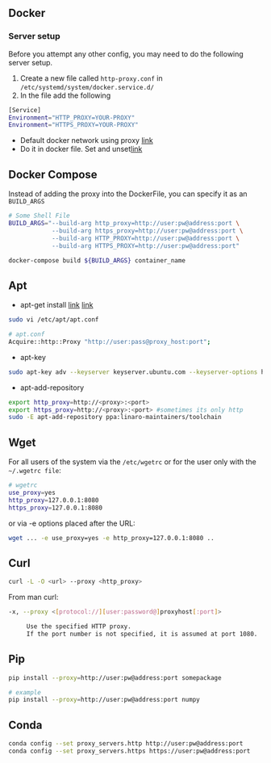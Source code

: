 ## Docker
### Server setup
Before you attempt any other config, you may need to do the following server setup.
1. Create a new file called `http-proxy.conf` in `/etc/systemd/system/docker.service.d/`
2. In the file add the following

```bash
[Service]
Environment="HTTP_PROXY=YOUR-PROXY"
Environment="HTTPS_PROXY=YOUR-PROXY"
```
- Default docker network using proxy [link](https://docs.docker.com/network/proxy/)
- Do it in docker file. Set and unset[link](https://stackoverflow.com/questions/55789409/how-to-unset-env-in-dockerfile)

## Docker Compose

Instead of adding the proxy into the DockerFile, you can specify it as an `BUILD_ARGS`

```bash
# Some Shell File
BUILD_ARGS="--build-arg http_proxy=http://user:pw@address:port \
            --build-arg https_proxy=http://user:pw@address:port \
            --build-arg HTTP_PROXY=http://user:pw@address:port \
            --build-arg HTTPS_PROXY=http://user:pw@address:port"

docker-compose build ${BUILD_ARGS} container_name
```

## Apt

- apt-get install [link](https://www.unixmen.com/45713-2/)
[link](https://stackoverflow.com/questions/11211705/how-to-set-proxy-for-wget)
```bash
sudo vi /etc/apt/apt.conf
```
```bash
# apt.conf
Acquire::http::Proxy "http://user:pass@proxy_host:port";
```
- apt-key
```bash
sudo apt-key adv --keyserver keyserver.ubuntu.com --keyserver-options http-proxy=http://localhost:3128 --recv-keys BBEBDCB318AD50EC6865090613B00F1FD2C19886
```
- apt-add-repository
```bash
export http_proxy=http://<proxy>:<port>
export https_proxy=http://<proxy>:<port> #sometimes its only http
sudo -E apt-add-repository ppa:linaro-maintainers/toolchain
```
## Wget

For all users of the system via the `/etc/wgetrc` or for the user only with the `~/.wgetrc file`:

```bash
# wgetrc 
use_proxy=yes
http_proxy=127.0.0.1:8080
https_proxy=127.0.0.1:8080
```
or via -e options placed after the URL:
```bash
wget ... -e use_proxy=yes -e http_proxy=127.0.0.1:8080 ..
```

## Curl
```bash
curl -L -O <url> --proxy <http_proxy>
```

From man curl:
```bash
-x, --proxy <[protocol://][user:password@]proxyhost[:port]>

     Use the specified HTTP proxy. 
     If the port number is not specified, it is assumed at port 1080.
```

## Pip
```bash
pip install --proxy=http://user:pw@address:port somepackage

# example
pip install --proxy=http://user:pw@address:port numpy
```


## Conda
```bash
conda config --set proxy_servers.http http://user:pw@address:port
conda config --set proxy_servers.https https://user:pw@address:port
```
